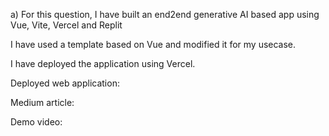 a) For this question, I have built an end2end generative AI based app using Vue, Vite, Vercel and Replit

I have used a template based on Vue and modified it for my usecase.

I have deployed the application using Vercel. 

Deployed web application:

Medium article:

Demo video:


